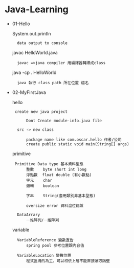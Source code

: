# Java-Learning

* 01-Hello
    
    System.out.println
        
        data output to console

    javac HelloWorld.java
        
        javac =>java compiler 用編譯器轉譯成class

    java -cp . HelloWorld
        
        java 執行 class path 所在位置 檔名

* 02-MyFirstJava
    
    hello
       
       create new java project
       
            Dont Create module-info.java file

        src -> new class
            
            package name like com.oscar.hello 作者/公司
            create public static void main(String[] args)
            
    primitive
       
       Primitive Data type 基本資料型態
            整數    byte short int long
            浮點數  float double (有小數點)
            字元    char
            邏輯    boolean    

            字串    String(套用類別非基本型態)

            oversize error 資料溢位錯誤
            
        DataArrary
            一維陣列/一維陣列
            
    variable
    
        VariableReference 變數宣告
            spring pool 參考位置跟內容值
            
        VariableLocation 變數位置
            程式區塊的為主，可以相依上層不能直接讀取隔壁
